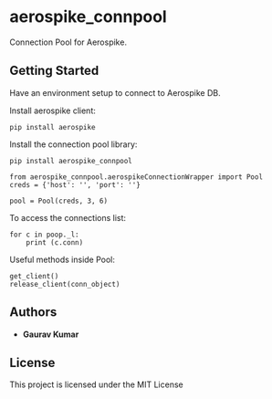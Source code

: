 # aerospike_connpool
Connection Pool for Aerospike.

## Getting Started
Have an environment setup to connect to Aerospike DB.

Install aerospike client:
```
pip install aerospike
```

Install the connection pool library:
```
pip install aerospike_connpool
```

```
from aerospike_connpool.aerospikeConnectionWrapper import Pool
creds = {'host': '', 'port': ''} 

pool = Pool(creds, 3, 6)
```

To access the connections list:
```
for c in poop._l:
    print (c.conn)
```

Useful methods inside Pool:
```
get_client()
release_client(conn_object)
```

## Authors
* **Gaurav Kumar**

## License
This project is licensed under the MIT License
